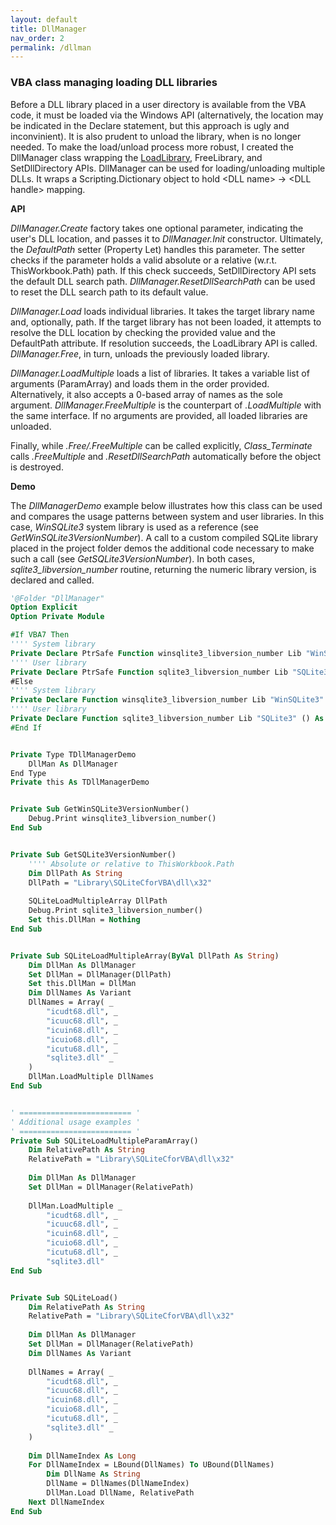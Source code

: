 ```yaml
---
layout: default
title: DllManager
nav_order: 2
permalink: /dllman
---
```


### VBA class managing loading DLL libraries

Before a DLL library placed in a user directory is available from the VBA code, it must be loaded via the Windows API (alternatively, the location may be indicated in the Declare statement, but this approach is ugly and inconvinient). It is also prudent to unload the library, when is no longer needed. To make the load/unload process more robust, I created the DllManager class wrapping the [LoadLibrary], FreeLibrary, and SetDllDirectory APIs. DllManager can be used for loading/unloading multiple DLLs. It wraps a Scripting.Dictionary object to hold \<DLL name\>&nbsp;&rarr;&nbsp;\<DLL handle\> mapping.

**API**

*DllManager.Create* factory takes one optional parameter, indicating the user's DLL location, and passes it to *DllManager.Init* constructor. Ultimately, the *DefaultPath* setter (Property Let) handles this parameter. The setter checks if the parameter holds a valid absolute or a relative (w.r.t. ThisWorkbook.Path) path. If this check succeeds, SetDllDirectory API sets the default DLL search path. *DllManager.ResetDllSearchPath* can be used to reset the DLL search path to its default value.

*DllManager.Load* loads individual libraries. It takes the target library name and, optionally, path. If the target library has not been loaded, it attempts to resolve the DLL location by checking the provided value and the DefaultPath attribute. If resolution succeeds, the LoadLibrary API is called. *DllManager.Free*, in turn, unloads the previously loaded library.

*DllManager.LoadMultiple* loads a list of libraries. It takes a variable list of arguments (ParamArray) and loads them in the order provided. Alternatively, it also accepts a 0-based array of names as the sole argument. *DllManager.FreeMultiple* is the counterpart of *.LoadMultiple* with the same interface. If no arguments are provided, all loaded libraries are unloaded.

Finally, while *.Free/.FreeMultiple* can be called explicitly, *Class_Terminate* calls  *.FreeMultiple* and *.ResetDllSearchPath* automatically before the object is destroyed.

**Demo**

The *DllManagerDemo* example below illustrates how this class can be used and compares the usage patterns between system and user libraries. In this case, *WinSQLite3* system library is used as a reference (see *GetWinSQLite3VersionNumber*). A call to a custom compiled SQLite library placed in the project folder demos the additional code necessary to make such a call (see *GetSQLite3VersionNumber*). In both cases, *sqlite3_libversion_number* routine, returning the numeric library version, is declared and called.

```vb
'@Folder "DllManager"
Option Explicit
Option Private Module

#If VBA7 Then
'''' System library
Private Declare PtrSafe Function winsqlite3_libversion_number Lib "WinSQLite3" Alias "sqlite3_libversion_number" () As Long
'''' User library
Private Declare PtrSafe Function sqlite3_libversion_number Lib "SQLite3" () As Long
#Else
'''' System library
Private Declare Function winsqlite3_libversion_number Lib "WinSQLite3" Alias "sqlite3_libversion_number" () As Long
'''' User library
Private Declare Function sqlite3_libversion_number Lib "SQLite3" () As Long
#End If


Private Type TDllManagerDemo
    DllMan As DllManager
End Type
Private this As TDllManagerDemo


Private Sub GetWinSQLite3VersionNumber()
    Debug.Print winsqlite3_libversion_number()
End Sub


Private Sub GetSQLite3VersionNumber()
    '''' Absolute or relative to ThisWorkbook.Path
    Dim DllPath As String
    DllPath = "Library\SQLiteCforVBA\dll\x32"
    
    SQLiteLoadMultipleArray DllPath
    Debug.Print sqlite3_libversion_number()
    Set this.DllMan = Nothing
End Sub


Private Sub SQLiteLoadMultipleArray(ByVal DllPath As String)
    Dim DllMan As DllManager
    Set DllMan = DllManager(DllPath)
    Set this.DllMan = DllMan
    Dim DllNames As Variant
    DllNames = Array( _
        "icudt68.dll", _
        "icuuc68.dll", _
        "icuin68.dll", _
        "icuio68.dll", _
        "icutu68.dll", _
        "sqlite3.dll" _
    )
    DllMan.LoadMultiple DllNames
End Sub


' ========================= '
' Additional usage examples '
' ========================= '
Private Sub SQLiteLoadMultipleParamArray()
    Dim RelativePath As String
    RelativePath = "Library\SQLiteCforVBA\dll\x32"
    
    Dim DllMan As DllManager
    Set DllMan = DllManager(RelativePath)
    
    DllMan.LoadMultiple _
        "icudt68.dll", _
        "icuuc68.dll", _
        "icuin68.dll", _
        "icuio68.dll", _
        "icutu68.dll", _
        "sqlite3.dll"
End Sub


Private Sub SQLiteLoad()
    Dim RelativePath As String
    RelativePath = "Library\SQLiteCforVBA\dll\x32"
    
    Dim DllMan As DllManager
    Set DllMan = DllManager(RelativePath)
    Dim DllNames As Variant
    
    DllNames = Array( _
        "icudt68.dll", _
        "icuuc68.dll", _
        "icuin68.dll", _
        "icuio68.dll", _
        "icutu68.dll", _
        "sqlite3.dll" _
    )
    
    Dim DllNameIndex As Long
    For DllNameIndex = LBound(DllNames) To UBound(DllNames)
        Dim DllName As String
        DllName = DllNames(DllNameIndex)
        DllMan.Load DllName, RelativePath
    Next DllNameIndex
End Sub
```


[LoadLibrary]: https://docs.microsoft.com/en-us/windows/win32/api/libloaderapi/nf-libloaderapi-loadlibrarya
[SQLite VBA]: https://pchemguy.github.io/SQLite-ICU-MinGW/stdcall
